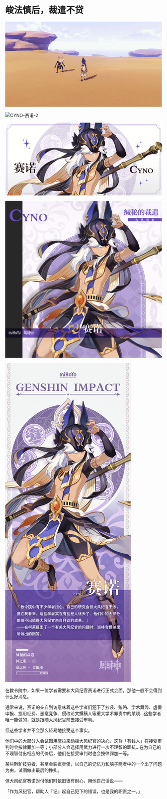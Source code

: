 # 峻法慎后，裁遣不贷

![CYNO-赛诺-1](./../D动图/CYNO-赛诺-1.gif)

![CYNO-赛诺-2](./../D动图/CYNO-赛诺-2.gif)

![CYNO-赛诺](./../A小卡/CYNO-赛诺.jpg)

![CYNO-赛诺](./../B方形卡/CYNO-赛诺.jpg)

![CYNO-赛诺](./../C立绘/CYNO-赛诺.png)

在教令院中，如果一位学者需要和大风纪官赛诺进行正式会面，那他一般不会得到什么好消息。

通常来说，赛诺的亲自到访意味着这些学者们犯下了抄袭、贿赂、学术舞弊、虚假申报、挪用经费、恶意竞争、侵改论文撰稿人等重大学术罪责中的某项…这些学者唯一能做的，就是跟随大风纪官前去接受审判。

但这些学者并不会那么轻易地接受这个事实。

他们中的大部分人会试图用摩拉来动摇大风纪官的决心，这群「有钱人」在接受审判时会按律罪加一等；小部分人会选择用武力进行一次不理智的顽抗…在为自己的不理智付出相应的代价后，他们在接受审判时也会按律罪加一等。

某些黔驴技穷者，甚至会装疯卖傻，以自己的记忆力和脑子两者中的一个出了问题为由，试图做出最后的挣扎。

但大风纪官赛诺对付他们时依旧很有耐心，用他自己话说——

「作为风纪官，帮助人『记』起自己犯下的错误，也是我的职责之一。」